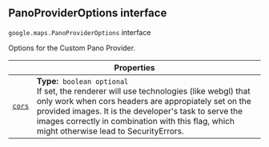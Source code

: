 
<devsite-heading text=" PanoProviderOptions interface" for="PanoProviderOptions" level="h2" link="" toc="" back-to-top=""><h2 id="PanoProviderOptions" is-upgraded="">PanoProviderOptions interface</h2></devsite-heading>
<p>
<code translate="no" dir="ltr"><span itemprop="path">google.maps</span>.<span itemprop="name">PanoProviderOptions</span></code>
interface
</p>
<p>Options for the Custom Pano Provider.</p>
<div class="devsite-table-wrapper"><table class="properties responsive" summary="interface PanoProviderOptions - Properties">
<thead>
<tr><th colspan="2">Properties</th>
</tr></thead>
<tbody>
<tr id="PanoProviderOptions.cors">
<td itemprop="property"><code translate="no" dir="ltr"><a class="secret-link" href="#PanoProviderOptions.cors"><span>cors</span></a></code></td>
<td><div><strong>Type:</strong>&nbsp; <code translate="no" dir="ltr">boolean <span class="optional-type-annotation">optional</span></code></div>
<div class="desc">If set, the renderer will use technologies (like webgl) that only work when cors headers are appropiately set on the provided images. It is the developer's task to serve the images correctly in combination with this flag, which might otherwise lead to SecurityErrors.</div></td>
</tr>
</tbody>
</table></div>
